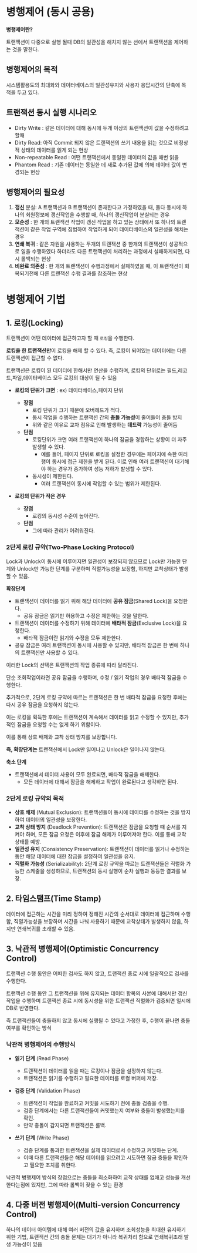 # 병행제어 (동시 공용)

**병행제어란?**

트랜잭션이 다중으로 실행 될때 DB의 일관성을 해치지 않는 선에서 트랜잭션을 제어하는 것을 말한다.

## 병행제어의 목적
시스템활용도의 최대화와 데이터베이스의 일관성유지와 사용자 응답시간의 단축에 목적을 두고 있다.

## 트랜잭션 동시 실행 시나리오
- Dirty Write : 같은 데이터에 대해 동시에 두개 이상의 트랜잭션이 값을 수정하려고 할때
- Dirty Read: 아직 Commit 되지 않은 트랜잭션의 쓰기 내용을 읽는 것으로 비정상적 상태의 데이터를 읽게 되는 현상
- Non-repeatable Read : 어떤 트랜잭션에서 동일한 데이터의 값을 매번 읽을 
- Phantom Read : 기존 데이터는 동일한 데 새로 추가된 값에 의해 데이터 값이 변경되는 현상

## 병행제어의 필요성
1. **갱신** 분실: A 트랜잭션과 B 트랜잭션이 존재한다고 가정하였을 때, 둘다 동시에 하나의 회원정보에 갱신작업을 수행할 때, 하나의 갱신작업이 분실되는 경우
2. **모순성** : 한 개의 트랜잭션 작업이 갱신 작업을 하고 있는 상태에서 또 하나의 트랜잭션이 같은 작업 구역에 침범하여 작업하게 되어 데이터베이스의 일관성을 해치는 경우
3. **연쇄 복귀** : 같은 자원을 사용하는 두개의 트랜잭션 중 한개의 트랜잭션이 성공적으로 일을 수행하였다 하더라도 다른 트랜잭션이 처리하는 과정에서 실패하게되면, 다시 롤백되는 현상
4. **비완료 의존성** : 한 개의 트랜잭션이 수행과정에서 실패하였을 때, 이 트랜잭션이 회복되기전에 다른 트랜잭션 수행 결과를 참조하는 현상

# 병행제어 기법

## 1. 로킹(Locking)
트랜잭션이 어떤 데이터에 접근하고자 할 때 `로킹`을 수행한다.

**로킹을 한 트랜잭션만**이 로킹을 해제 할 수 있다. 즉, 로킹이 되어있는 데이터에는 다른 트랜잭션이 접근할 수 없다.

트랜잭션은 로킹이 된 데이터에 한해서만 연산을 수행하며, 로킹의 단위로는 필드,레코드,파일,데이터베이스 모두 로킹의 대상이 될 수 있음

- **로킹의 단위가 크면** : ex) 데이터베이스,페이지 단위
  - **장점**
    - 로킹 단위가 크기 때문에 오버헤드가 적다.
    - 동시 작업을 수행하는 트랜잭션 간의 **충돌 가능성**이 줄어들어 충돌 방지
    - 위와 같은 이유로 교차 점유로 인해 발생하는 **데드락** 가능성이 줄어듬
  - **단점**
    - 로킹단위가 크면 여러 트랜잭션이 하나의 잠금을 경합하는 상황이 더 자주 발생할 수 있다.
      - 예를 들어, 페이지 단위로 로킹을 설정한 경우에는 페이지에 속한 여러 행이 동시에 접근 제한을 받게 된다. 이로 인해 여러 트랜잭션이 대기해야 하는 경우가 증가하여 성능 저하가 발생할 수 있다.
    - 동시성이 제한된다.
      - 여러 트랜잭션이 동시에 작업할 수 있는 범위가 제한된다.
  
- **로킹의 단위가 작은 경우**
  - **장점**
    - 로킹의 동시성 수준이 높아진다.
  - **단점**
    - 그에 따라 관리가 어려워진다.

### 2단계 로킹 규약(Two-Phase Locking Protocol)

Lock과 Unlock이 동시에 이루어지면 일관성이 보장되지 않으므로 Lock만 가능한 단계와 Unlock만 가능한 단계를 구분하며 직렬가능성을 보장함, 하지만 교착상태가 발생할 수 있음.

**확장단계**
- 트랜잭션이 데이터를 읽기 위해 해당 데이터에 **공유 잠금**(Shared Lock)을 요청한다. 
  - 공유 잠금은 읽기만 허용하고 수정은 제한하는 것을 말한다.
- 트랜잭션이 데이터를 수정하기 위해 데이터에 **배타적 잠금**(Exclusive Lock)을 요청한다.
  - 배타적 잠금이란 읽기와 수정을 모두 제한한다.
- 공유 잠금은 여러 트랜잭션이 동시에 사용할 수 있지만, 배타적 잠금은 한 번에 하나의 트랜잭션만 사용할 수 있다.

이러한 Lock의 선택은 트랜잭션의 작업 종류에 따라 달라진다.

단순 조회작업이라면 공유 잠금을 수행하며, 수정 / 읽기 작업의 경우 배타적 잠금을 수행한다.

추가적으로, 2단계 로킹 규약에 따르는 트랜잭션은 한 번 배타적 잠금을 요청한 후에는 다시 공유 잠금을 요청하지 않는다.

이는 로킹을 획득한 후에는 트랜잭션이 계속해서 데이터를 읽고 수정할 수 있지만, 추가적인 잠금을 요청할 수는 없게 하기 위함이다.

이를 통해 상호 배제와 교착 상태 방지를 보장합니다.

**즉, 확장단계는** 트랜잭션에서 Lock만 일어나고 Unlock은 일어나지 않는다.

**축소 단계**
- 트랜잭션에서 데이터 사용이 모두 완료되면, 배타적 잠금을 해제한다.
  - 모든 데이터에 대해서 잠금을 해제하고 작업이 완료된다고 생각하면 된다.

### 2단계 로킹 규약의 목적

- **상호 배제** (Mutual Exclusion): 트랜잭션들이 동시에 데이터를 수정하는 것을 방지하여 데이터의 일관성을 보장한다.
- **교착 상태 방지** (Deadlock Prevention): 트랜잭션은 잠금을 요청할 때 순서를 지켜야 하며, 모든 잠금 요청은 이후에 잠금 해제가 이루어져야 한다. 이를 통해 교착 상태를 예방.
- **일관성 유지** (Consistency Preservation): 트랜잭션이 데이터를 읽거나 수정하는 동안 해당 데이터에 대한 잠금을 설정하여 일관성을 유지.
- **직렬화 가능성** (Serializability): 2단계 로킹 규약을 따르는 트랜잭션들은 직렬화 가능한 스케줄을 생성하므로, 트랜잭션의 동시 실행이 순차 실행과 동등한 결과를 보장.

## 2. 타임스탬프(Time Stamp)
데이터에 접근하는 시간을 미리 정하여 정해진 시간의 순서대로 데이터에 접근하며 수행함, 직렬가능성을 보장하며 시간을 나눠 사용하기 때문에 교착상태가 발생하지 않음, 하지만 연쇄복귀를 초래할 수 있음.

## 3. 낙관적 병행제어(Optimistic Concurrency Control)
트랜잭션 수행 동안은 어떠한 검사도 하지 않고, 트랜잭션 종료 시에 일괄적으로 검사를 수행한다.

트랜잭션 수행 동안 그 트랜잭션을 위해 유지되는 데이터 항목의 사본에 대해서만 갱신작업을 수행하며 트랜잭션 종료 시에 동시성을 위한 트랜잭션 직렬화가 검증되면 일시에 DB로 반영한다.

즉 트랜잭션들이 충돌하지 않고 동시에 실행될 수 있다고 가정한 후, 수행이 끝나면 충돌 여부를 확인하는 방식

### 낙관적 병행제어의 수행방식
- **읽기 단계** (Read Phase)
  - 트랜잭션이 데이터를 읽을 때는 로킹이나 잠금을 설정하지 않는다.
  - 트랜잭션은 읽기를 수행하고 필요한 데이터를 로컬 버퍼에 저장.

- **검증 단계** (Validation Phase)
  - 트랜잭션이 작업을 완료하고 커밋을 시도하기 전에 충돌 검증을 수행.
  - 검증 단계에서는 다른 트랜잭션들이 커밋했는지 여부와 충돌이 발생했는지를 확인.
  - 만약 충돌이 감지되면 트랜잭션은 롤백. 

- **쓰기 단계** (Write Phase)
  - 검증 단계를 통과한 트랜잭션을 실제 데이터로서 수정하고 커밋하는 단계.
  - 이때 다른 트랜잭션들은 해당 데이터를 읽으려고 시도하면 잠금 충돌을 확인하고 필요한 조치를 취한다.

낙관적 병행제어 방식의 장점으로는 충돌을 최소화하여 교착 상태를 없애고 성능을 개선한다는점에 있지만, 그에 따라 롤백이 잦을 수 있는 환경

## 4. 다중 버전 병행제어(Multi-version Concurrency Control)
하나의 데이터 아이템에 대해 여러 버전의 값을 유지하며 조회성능을 최대한 유지하기 위한 기법, 트랜잭션 간의 충돌 문제는 대기가 아니라 복귀처리 함으로 연쇄복귀초래 발생 가능성이 있음
